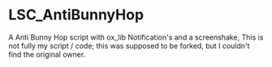 # LSC_AntiBunnyHop
A Anti Bunny Hop script with ox_lib Notification's and a screenshake, This is not fully my script / code; this was supposed to be forked, but I couldn't find the original owner.
